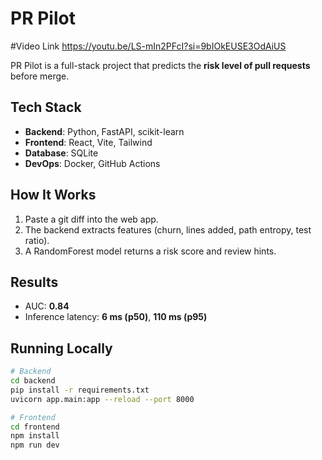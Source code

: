 # PR Pilot

#Video Link
https://youtu.be/LS-mIn2PFcI?si=9bIOkEUSE3OdAiUS

PR Pilot is a full-stack project that predicts the **risk level of pull requests** before merge.

## Tech Stack
- **Backend**: Python, FastAPI, scikit-learn
- **Frontend**: React, Vite, Tailwind
- **Database**: SQLite
- **DevOps**: Docker, GitHub Actions

## How It Works
1. Paste a git diff into the web app.
2. The backend extracts features (churn, lines added, path entropy, test ratio).
3. A RandomForest model returns a risk score and review hints.

## Results
- AUC: **0.84**
- Inference latency: **6 ms (p50)**, **110 ms (p95)**

## Running Locally
```bash
# Backend
cd backend
pip install -r requirements.txt
uvicorn app.main:app --reload --port 8000

# Frontend
cd frontend
npm install
npm run dev
